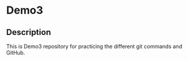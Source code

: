 # Demo3

## Description
This is Demo3 repository for practicing the different git commands and GitHub.
